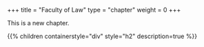 +++
title = "Faculty of Law"
type = "chapter"
weight = 0
+++

This is a new chapter.

{{% children containerstyle="div" style="h2" description=true %}}